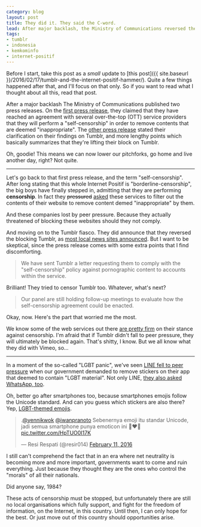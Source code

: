 ```yaml
---
category: blog
layout: post
title: They did it. They said the C-word.
lead: After major backlash, the Ministry of Communications reversed their decision on blocking Tumblr. But not long after I found some things about it that sound... fishy.
tags:
- tumblr
- indonesia
- kemkominfo
- internet-positif
---
```


Before I start, take this post as a *small* update to [this post]({{ site.baseurl }}/2016/02/17/tumblr-and-the-internet-positif-hammer/). Quite a few things happened after that, and I'll focus on that only. So if you want to read what I thought about all this, read that post.

After a major backlash The Ministry of Communications published two press releases. On the [first press release](http://kominfo.go.id/index.php/content/detail/6807/Siaran+Pers+No.19-PIH-KOMINFO-2-2016+tentang+%3Ci%3EOver+The+Top%3C-i%3E+%28OTT%29+Sepakat+Melakukan+%3Ci%3ESelf+Cencorship%3C-i%3E+terhadap+Konten+Negatif/0/siaran_pers), they claimed that they have reached an agreement with several over-the-top (OTT) service providers that they will perform a "self-censorship" in order to remove contents that are deemed "inappropriate". The [other press release](http://kominfo.go.id/index.php/content/detail/6808/Siaran+Pers+No.20-PIH-KOMINFO-2-2016+tentang+Klarifikasi+Kemkominfo+mengenai+Rencana+Pemblokiran+Situs+Tumblr/0/siaran_pers) stated their clarification on their findings on Tumblr, and more lengthy points which basically summarizes that they're lifting their block on Tumblr.

Oh, goodie! This means we can now lower our pitchforks, go home and live another day, right? Not quite.

---

Let's go back to that first press release, and the term "self-censorship". After long stating that this whole Internet Positif is "borderline-censorship", the big boys have finally stepped in, admitting that they are performing **censorship**. In fact they <del>pressured</del> <ins>asked</ins> these services to filter out the contents of their website to remove content demed "inappropriate" by them.

And these companies lost by peer pressure. Because they actually threatened of blocking these websites should they not comply.

And moving on to the Tumblr fiasco. They did announce that they reversed the blocking Tumblr, as [most local news sites announced](http://inet.detik.com/read/2016/02/17/225337/3144858/399/horee-tumblr-batal-diblokir-kominfo). But I want to be skeptical, since the press release comes with some extra points that I find discomforting.

> We have sent Tumblr a letter requesting them to comply with the "self-censorship" policy against pornographic content to accounts within the service.

Brilliant! They tried to censor Tumblr too. Whatever, what's next?

> Our panel are still holding follow-up meetings to evaluate how the self-censorship agreement could be enacted.

Okay, now. Here's the part that worried me the most.

We know some of the web services out there [are pretty firm](https://medium.com/medium-legal/the-post-stays-up-d222e34cb7e7) on their stance against censorship. I'm afraid that if Tumblr didn't fall to peer pressure, they will ultimately be blocked again. That's shitty, I know. But we all know what they did with Vimeo, so...

---

In a moment of the so-called "LGBT panic", we've seen [LINE fell to peer pressure](http://www.engadget.com/2016/02/11/indonesia-demands-line-remove-lgbt-stickers-from-its-app/) when our government demanded to remove stickers on their app that deemed to contain "LGBT material". Not only LINE, [they also asked WhatsApp, too](http://inet.detik.com/read/2016/02/11/072957/3139124/398/soal-emoticon-lgbt-kominfo-bakal-tegur-whatsapp).

Oh, better go after smartphones too, because smartphones emojis follow the Unicode standard. And can you guess which stickers are also there? Yep, [LGBT-themed emojis](http://emojipedia.org/two-men-holding-hands/).

<blockquote class="twitter-tweet" data-lang="en"><p lang="in" dir="ltr">.<a href="https://twitter.com/yennikwok">@yennikwok</a> <a href="https://twitter.com/iwanpranoto">@iwanpranoto</a> Sebenernya emoji itu standar Unicode, jadi semua smartphone punya emoticon ini 👨‍❤️‍👨 <a href="https://t.co/HpTUO0I17K">pic.twitter.com/HpTUO0I17K</a></p>&mdash; Resi Respati (@resir014) <a href="https://twitter.com/resir014/status/697701439229947904">February 11, 2016</a></blockquote>

I still can't comprehend the fact that in an era where net neutrality is becoming more and more important, governments want to come and ruin everything. Just because they thought they are the ones who control the "morals" of all their nationals.

Did anyone say, 1984?

These acts of censorship must be stopped, but unfortunately there are still no local organisations which fully support, and fight for the freedom of information, on the Internet, in this country. Until then, I can only hope for the best. Or just move out of this country should opportunities arise.

<script async src="//platform.twitter.com/widgets.js" charset="utf-8"></script>
